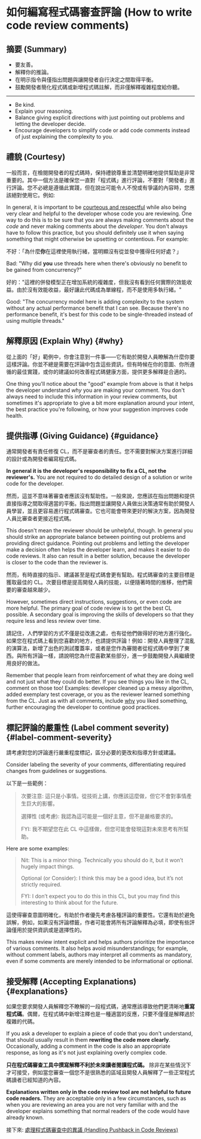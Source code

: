 # 如何編寫程式碼審查評論 (How to write code review comments)

## 摘要 (Summary)

- 要友善。
- 解釋你的推論。
- 在明示指令與僅指出問題與讓開發者自行決定之間取得平衡。
- 鼓勵開發者簡化程式碼或新增程式碼註解，而非僅解釋複雜程度給你聽。

---

- Be kind.
- Explain your reasoning.
- Balance giving explicit directions with just pointing out problems and letting the developer decide.
- Encourage developers to simplify code or add code comments instead of just explaining the complexity to you.

## 禮貌 (Courtesy)

一般而言，在檢閱開發者的程式碼時，保持禮貌尊重並清楚明確地提供幫助是非常重要的。其中一個方法是確保您一直對「程式碼」進行評論，不要對「開發者」進行評論。您不必總是遵循此實踐，但在說出可能令人不悅或有爭議的內容時，您應該絕對使用它。例如:

In general, it is important to be
[courteous and respectful](https://chromium.googlesource.com/chromium/src/+/master/docs/cr_respect.md)
while also being very clear and helpful to the developer whose code you are
reviewing. One way to do this is to be sure that you are always making comments
about the *code* and never making comments about the *developer*. You don't
always have to follow this practice, but you should definitely use it when
saying something that might otherwise be upsetting or contentious. For example:

不好：「為什麼**你**在這裡使用執行緒，當明顯沒有從並發中獲得任何好處？」

Bad: "Why did **you** use threads here when there's obviously no benefit to be
gained from concurrency?"

好的："這裡的併發模型正在增加系統的複雜度，但我沒有看到任何實際的效能收益。由於沒有效能收益，最好讓此代碼成為單線程，而不是使用多執行緒。"

Good: "The concurrency model here is adding complexity to the system without any
actual performance benefit that I can see. Because there's no performance
benefit, it's best for this code to be single-threaded instead of using multiple
threads."

## 解釋原因 (Explain Why) {#why}

從上面的「好」範例中，你會注意到一件事——它有助於開發人員瞭解為什麼你要這樣評論。你並不總是需要在評論中包含這些資訊，但有時候在你的意圖、你所遵循的最佳實踐，或你的建議如何改善程式碼健康方面，提供更多解釋是合適的。

One thing you'll notice about the "good" example from above is that it helps the
developer understand *why* you are making your comment. You don't always need to
include this information in your review comments, but sometimes it's appropriate
to give a bit more explanation around your intent, the best practice you're
following, or how your suggestion improves code health.

## 提供指導 (Giving Guidance) {#guidance}

通常開發者有責任修復 CL，而不是審查者的責任。您不需要對解決方案進行詳細的設計或為開發者編寫程式碼。

**In general it is the developer's responsibility to fix a CL, not the
reviewer's.** You are not required to do detailed design of a solution or write
code for the developer.

然而，這並不意味著審查者應該沒有幫助性。一般來說，您應該在指出問題和提供直接指導之間取得適當的平衡。指出問題並讓開發人員做出決策通常有助於開發人員學習，並且更容易進行程式碼審查。它也可能會帶來更好的解決方案，因為開發人員比審查者更接近程式碼。

This doesn't mean the reviewer should be unhelpful, though. In general you
should strike an appropriate balance between pointing out problems and providing
direct guidance. Pointing out problems and letting the developer make a decision
often helps the developer learn, and makes it easier to do code reviews. It also
can result in a better solution, because the developer is closer to the code
than the reviewer is.

然而，有時直接的指示、建議甚至是程式碼會更有幫助。程式碼審查的主要目標是獲取最佳的 CL。次要目標是提高開發人員的技能，以便隨著時間的推移，他們需要的審查越來越少。

However, sometimes direct instructions, suggestions, or even code are more
helpful. The primary goal of code review is to get the best CL possible. A
secondary goal is improving the skills of developers so that they require less
and less review over time.

請記住，人們學習的方式不僅是從改進之處，也有從他們做得好的地方進行強化。如果您在程式碼上看到您喜歡的地方，也請提供評論！例如：開發人員整理了混亂的演算法，新增了出色的測試覆蓋率，或者是您作為審閱者從程式碼中學到了東西。與所有評論一樣，請說明您為什麼喜歡某些部分，進一步鼓勵開發人員繼續使用良好的做法。

Remember that people learn from reinforcement of what they are doing well and
not just what they could do better. If you see things you like in the CL,
comment on those too! Examples: developer cleaned up a messy algorithm, added
exemplary test coverage, or you as the reviewer learned something from the CL.
Just as with all comments, include [why](#why) you liked something, further
encouraging the developer to continue good practices.

## 標記評論的嚴重性 (Label comment severity) {#label-comment-severity}

請考慮對您的評論進行嚴重程度標記，區分必要的更改和指導方針或建議。

Consider labeling the severity of your comments, differentiating required
changes from guidelines or suggestions.

以下是一些範例：

> 次要注意: 這只是小事情。從技術上講，你應該這麼做，但它不會對事情產生巨大的影響。
>
> 選擇性 (或考慮): 我認為這可能是一個好主意，但不是嚴格要求的。
>
> FYI: 我不期望您在此 CL 中這樣做，但您可能會發現這對未來思考有所幫助。

Here are some examples:

> Nit: This is a minor thing. Technically you should do it, but it won’t hugely
> impact things.
>
> Optional (or Consider): I think this may be a good idea, but it’s not strictly
> required.
>
> FYI: I don’t expect you to do this in this CL, but you may find this
> interesting to think about for the future.

這使得審查意圖明確化，有助於作者優先考慮各種評論的重要性。它還有助於避免誤解，例如，如果沒有評論標籤，作者可能會將所有評論解釋為必填，即使有些評論僅用於提供資訊或是選擇性的。

This makes review intent explicit and helps authors prioritize the importance of
various comments. It also helps avoid misunderstandings; for example, without
comment labels, authors may interpret all comments as mandatory, even if some
comments are merely intended to be informational or optional.

## 接受解釋 (Accepting Explanations) {#explanations}

如果您要求開發人員解釋您不瞭解的一段程式碼，通常應該導致他們更清晰地**重寫程式碼**。偶爾，在程式碼中新增注釋也是一種適當的反應，只要不僅僅是解釋過於複雜的代碼。

If you ask a developer to explain a piece of code that you don't understand,
that should usually result in them **rewriting the code more clearly**.
Occasionally, adding a comment in the code is also an appropriate response, as
long as it's not just explaining overly complex code.

**只在程式碼審查工具中撰寫解釋不利於未來讀者閱讀程式碼。** 除非在某些情況下才可接受，例如當您審查一個您不是很熟悉的區域且開發人員解釋了一些正常程式碼讀者已經知道的內容。

**Explanations written only in the code review tool are not helpful to future
code readers.** They are acceptable only in a few circumstances, such as when
you are reviewing an area you are not very familiar with and the developer
explains something that normal readers of the code would have already known.

接下來: [處理程式碼審查中的異議 (Handling Pushback in Code Reviews)](pushback.md)
